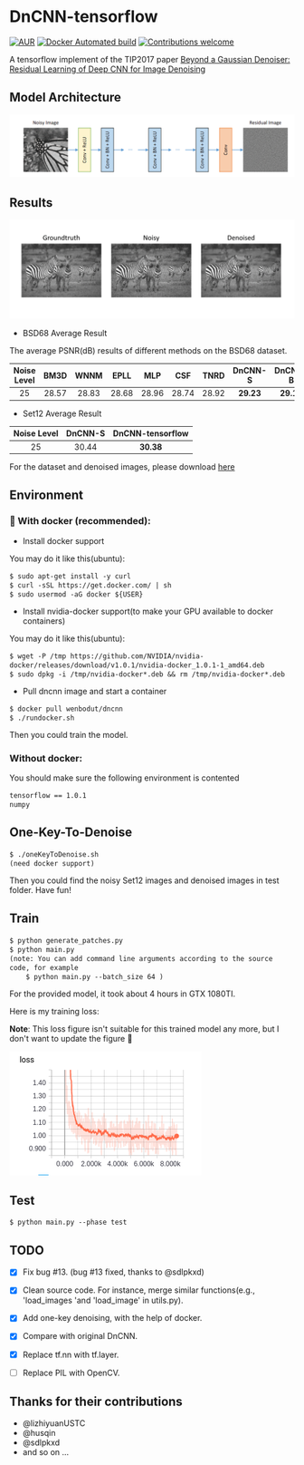 # DnCNN-tensorflow   
[![AUR](https://img.shields.io/aur/license/yaourt.svg?style=plastic)](LICENSE)
[![Docker Automated build](https://img.shields.io/docker/automated/jrottenberg/ffmpeg.svg?style=plastic)](https://hub.docker.com/r/wenbodut/dncnn/)
[![Contributions welcome](https://img.shields.io/badge/contributions-welcome-brightgreen.svg?style=plastic)](CONTRIBUTING.md)
  
A tensorflow implement of the TIP2017 paper [Beyond a Gaussian Denoiser: Residual Learning of Deep CNN for Image Denoising](http://www4.comp.polyu.edu.hk/~cslzhang/paper/DnCNN.pdf)

## Model Architecture
![graph](./img/model.png)


## Results
![compare](./img/compare.png)

- BSD68 Average Result
 
The average PSNR(dB) results of different methods on the BSD68 dataset.

|  Noise Level | BM3D | WNNM  | EPLL | MLP |  CSF |TNRD  | DnCNN-S | DnCNN-B | DnCNN-tensorflow |
|:-------:|:-------:|:-------:|:-------:|:-------:|:-------:|:-------:|:-------:|:-------:|:-------:|
| 25  |  28.57  |   28.83   | 28.68  | 28.96 |  28.74 |  28.92 | **29.23** | **29.16**  | **29.17** |

- Set12 Average Result


| Noise Level | DnCNN-S | DnCNN-tensorflow |
|:-----------:|:-------:|:----------------:|
| 25          | 30.44   | **30.38**        |

For the dataset and denoised images, please download [here](https://drive.google.com/open?id=16x8E7h0srYQliXbrO0pvX6zogfW1hN2P)


## Environment
### :whale: With docker (recommended):
- Install docker support

You may do it like this(ubuntu):
``` shell
$ sudo apt-get install -y curl
$ curl -sSL https://get.docker.com/ | sh
$ sudo usermod -aG docker ${USER}
```
- Install nvidia-docker support(to make your GPU available to docker containers)

You may do it like this(ubuntu):
```shell
$ wget -P /tmp https://github.com/NVIDIA/nvidia-docker/releases/download/v1.0.1/nvidia-docker_1.0.1-1_amd64.deb
$ sudo dpkg -i /tmp/nvidia-docker*.deb && rm /tmp/nvidia-docker*.deb
```

- Pull dncnn image and start a container
```shell
$ docker pull wenbodut/dncnn
$ ./rundocker.sh
```
Then you could train the model.

### Without docker:
You should make sure the following environment is contented
```
tensorflow == 1.0.1
numpy
```


## One-Key-To-Denoise
```
$ ./oneKeyToDenoise.sh
(need docker support)
```
Then you could find the noisy Set12 images and denoised images in test folder. Have fun!

## Train
```
$ python generate_patches.py
$ python main.py
(note: You can add command line arguments according to the source code, for example
    $ python main.py --batch_size 64 )
```

For the provided model, it took about 4 hours in GTX 1080TI.

Here is my training loss:

**Note**: This loss figure isn't suitable for this trained model any more, but I don't want to update the figure :new_moon_with_face:


![loss](./img/loss.png)

## Test
```
$ python main.py --phase test
```

## TODO
- [x] Fix bug #13. (bug #13 fixed, thanks to @sdlpkxd)
- [x] Clean source  code. For instance, merge similar functions(e.g., 'load_images 'and 'load_image' in utils.py).
- [x] Add one-key denoising, with the help of docker.
- [x] Compare with original DnCNN.
- [x] Replace tf.nn with tf.layer.
- [ ] Replace PIL with OpenCV.


## Thanks for their contributions
- @lizhiyuanUSTC
- @husqin
- @sdlpkxd
- and so on ...






